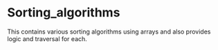 # Sorting_algorithms
This contains various sorting algorithms using arrays and also provides logic and traversal for each.
